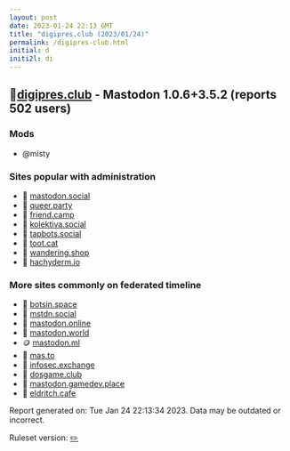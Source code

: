```yaml
---
layout: post
date: 2023-01-24 22:13 GMT
title: "digipres.club (2023/01/24)"
permalink: /digipres-club.html
initial: d
initi2l: di
---
```


## 🐘[digipres.club](https://digipres.club) - Mastodon 1.0.6+3.5.2 (reports 502 users)

### Mods
 * @misty

### Sites popular with administration

* 🐘 [mastodon.social](/mastodon-social.html)
* 🐘 [queer.party](/queer-party.html)
* 🐘 [friend.camp](/friend-camp.html)
* 🐘 [kolektiva.social](/kolektiva-social.html)
* 🐘 [tapbots.social](/tapbots-social.html)
* 🐘 [toot.cat](/toot-cat.html)
* 🐘 [wandering.shop](/wandering-shop.html)
* 🐘 [hachyderm.io](/hachyderm-io.html)

### More sites commonly on federated timeline

* 🐘 [botsin.space](/botsin-space.html)
* 🐘 [mstdn.social](/mstdn-social.html)
* 🐘 [mastodon.online](/mastodon-online.html)
* 🐘 [mastodon.world](/mastodon-world.html)
* 🪙 [mastodon.ml](/mastodon-ml.html)
* 🐘 [mas.to](/mas-to.html)
* 🐘 [infosec.exchange](/infosec-exchange.html)
* 🐘 [dosgame.club](/dosgame-club.html)
* 🐘 [mastodon.gamedev.place](/mastodon-gamedev-place.html)
* 🐘 [eldritch.cafe](/eldritch-cafe.html)

Report generated on: Tue Jan 24 22:13:34 2023. Data may be outdated or incorrect.

Ruleset version: [✏️](/version-pencil)
